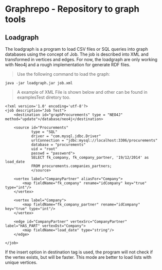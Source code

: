 # Graphrepo - Repository to graph tools
## Loadgraph

The loadgraph is a program to load CSV files or SQL queries into graph databases using the concept of Job. The job is described into XML and transformed in vertices and edges. For now, the loadgraph are only working with Neo4j and a rough implementation for generate RDF files.

>Use the following command to load the graph:

`java -jar loadgraph.jar job.xml`

>A example of XML File is shown below and other can be found in examplesTest diretory too.

```
<?xml version='1.0' encoding='utf-8'?>
<job description="Job Test">
	<destination id="graphProcurements" type = "NEO4J" method="update">/database/neo4j</destination>
			
	<source id="Procurements" 
			type = "SQL"
			driver = "com.mysql.jdbc.Driver" 
			urlConnection = "jdbc:mysql://localhost:3306/procurements"
			database = "procurements"
			uid = "root"
			passwd = "password">
			SELECT fk_company, fk_company_partner, '19/12/2014' as load_date 
			FROM procurements.companies_partners;
			</source>

	<vertex label="CompanyPartner" aliasFor="Company">
		<map fieldName="fk_company" rename="idCompany" key="true" type="int"/>
	</vertex>

	<vertex label="Company">
		<map fieldName="fk_company_partner" rename="idCompany" key="true" type="int"/>
	</vertex>	

	<edge id="CompanyPartner" vertexSrc="CompanyPartner" label="HAS_PART" vertexDst="Company">
		<map fieldName="load_date" type="string"/>
	</edge>
	
</job>
```

If the insert option in destination tag is used, the program will not check if the vertex exists, but will be faster. This mode are better to load lists with unique vertices.


